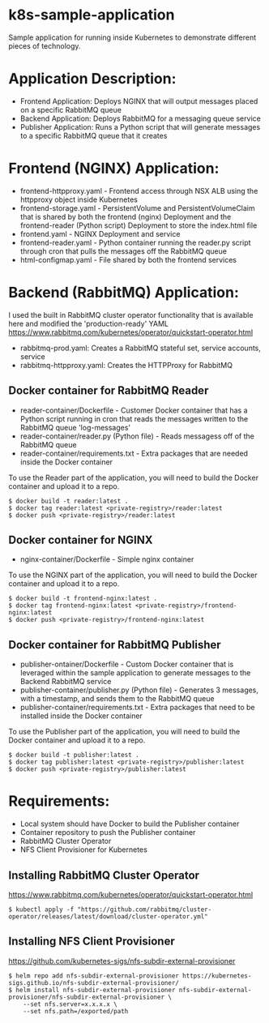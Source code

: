 # k8s-sample-application
Sample application for running inside Kubernetes to demonstrate different pieces of technology.

# Application Description:
- Frontend Application: Deploys  NGINX that will output messages placed on a specific RabbitMQ queue
- Backend Application: Deploys RabbitMQ for a messaging queue service
- Publisher Application: Runs a Python script that will generate messages to a specific RabbitMQ queue that it creates

# Frontend (NGINX) Application:
- frontend-httpproxy.yaml - Frontend access through NSX ALB using the httpproxy object inside Kubernetes
- frontend-storage.yaml - PersistentVolume and PersistentVolumeClaim that is shared by both the frontend (nginx) Deployment and the frontend-reader (Python script) Deployment to store the index.html file
- frontend.yaml - NGINX Deployment and service
- frontend-reader.yaml - Python container running the reader.py script through cron that pulls the messages off the RabbitMQ queue
- html-configmap.yaml - File shared by both the frontend services

# Backend (RabbitMQ) Application:
I used the built in RabbitMQ cluster operator functionality that is available here and modified the 'production-ready' YAML
https://www.rabbitmq.com/kubernetes/operator/quickstart-operator.html

- rabbitmq-prod.yaml: Creates a RabbitMQ stateful set, service accounts, service
- rabbitmq-httpproxy.yaml: Creates the HTTPProxy for RabbitMQ

## Docker container for RabbitMQ Reader
- reader-container/Dockerfile - Customer Docker container that has a Python script running in cron that reads the messages written to the RabbitMQ queue 'log-messages'
- reader-container/reader.py (Python file) - Reads messagess off of the RabbitMQ queue
- reader-container/requirements.txt - Extra packages that are needed inside the Docker container

To use the Reader part of the application, you will need to build the Docker container and upload it to a repo.
```
$ docker build -t reader:latest .
$ docker tag reader:latest <private-registry>/reader:latest
$ docker push <private-registry>/reader:latest
```

## Docker container for NGINX
- nginx-container/Dockerfile - Simple nginx container

To use the NGINX part of the application, you will need to build the Docker container and upload it to a repo.
```
$ docker build -t frontend-nginx:latest .
$ docker tag frontend-nginx:latest <private-registry>/frontend-nginx:latest
$ docker push <private-registry>/frontend-nginx:latest
```

## Docker container for RabbitMQ Publisher
- publisher-ontainer/Dockerfile - Custom Docker container that is leveraged within the sample application to generate messages to the Backend RabbitMQ service
- publisher-container/publisher.py (Python file) - Generates 3 messages, with a timestamp, and sends them to the RabbitMQ queue
- publisher-container/requirements.txt - Extra packages that need to be installed inside the Docker container

To use the Publisher part of the application, you will need to build the Docker container and upload it to a repo.

```
$ docker build -t publisher:latest .
$ docker tag publisher:latest <private-registry>/publisher:latest
$ docker push <private-registry>/publisher:latest
```

# Requirements:
- Local system should have Docker to build the Publisher container
- Container repository to push the Publisher container
- RabbitMQ Cluster Operator
- NFS Client Provisioner for Kubernetes

## Installing RabbitMQ Cluster Operator

https://www.rabbitmq.com/kubernetes/operator/quickstart-operator.html

```
$ kubectl apply -f "https://github.com/rabbitmq/cluster-operator/releases/latest/download/cluster-operator.yml"
```

## Installing NFS Client Provisioner
https://github.com/kubernetes-sigs/nfs-subdir-external-provisioner

```
$ helm repo add nfs-subdir-external-provisioner https://kubernetes-sigs.github.io/nfs-subdir-external-provisioner/
$ helm install nfs-subdir-external-provisioner nfs-subdir-external-provisioner/nfs-subdir-external-provisioner \
    --set nfs.server=x.x.x.x \
    --set nfs.path=/exported/path
```